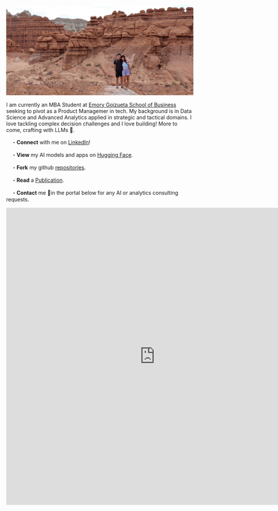 
![Caption: Happiness](https://raw.githubusercontent.com/tykiww/Images/master/family/goblin_valley.jpg)

I am currently an MBA Student at [Emory Goizueta School of Business]([https://www.coca-colacompany.com/](https://goizueta.emory.edu/)) seeking to pivot as a Product Managemer in tech. My background is in Data Science and Advanced Analytics applied in strategic and tactical domains. I love tackling complex decision challenges and I love building! More to come, crafting with LLMs 👀.


<p>　・<strong>Connect</strong> with me on <a href="https://www.linkedin.com/in/taiki-wada">LinkedIn</a>!</p>

<p>　・<strong>View</strong> my AI models and apps on <a href="https://huggingface.co/tykiww">Hugging Face</a>.</p>

<p>　・<strong>Fork</strong> my github <a href="https://github.com/tykiww">repositories</a>.</p>

<p>　・<strong>Read</strong> a <a href="https://doi.org/10.1016/j.burn.2017.05.003">Publication</a>.</p>

<p>　・<strong>Contact</strong> me 📧in the portal below for any AI or analytics consulting requests.</p>

<p> </p>


<iframe src="https://docs.google.com/forms/d/e/1FAIpQLSc2SngnqnI_c--X0yhQrerCvHW_Fel1OzOFsPIjv7-t8V73Xw/viewform?embedded=true" width="800" height="800" frameborder="0" marginheight="0" marginwidth="0">Loading...</iframe>


